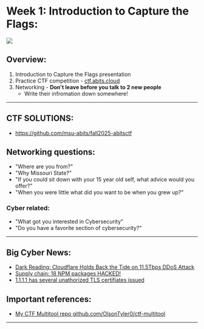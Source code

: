 # Week 1: Introduction to Capture the Flags:

![](https://media3.giphy.com/media/v1.Y2lkPTc5MGI3NjExOGZybXltanVoeTkyZ2VlbWg1cWI5emcyZDhvYm4xN3hyd2x1a3czeSZlcD12MV9pbnRlcm5hbF9naWZfYnlfaWQmY3Q9Zw/LcfBYS8BKhCvK/giphy.gif)

## Overview:
1. Introduction to Capture the Flags presentation
2. Practice CTF competition - [ctf.abits.cloud](ctf.abits.cloud)
3. Networking - **Don't leave before you talk to 2 new people**
    - Write their infromation down somewhere!

---

## CTF SOLUTIONS:
- https://github.com/msu-abits/fall2025-abitsctf

## Networking questions:
- "Where are you from?"
- "Why Missouri State?"
- "If you could sit down with your 15 year old self, what advice would you offer?"
- "When you were little what did you want to be when you grew up?"

### Cyber related:
- "What got you interested in Cybersecurity"
- "Do you have a favorite section of cybersecurity?"

---
## Big Cyber News: 
- [Dark Reading: Cloudflare Holds Back the Tide on 11.5Tbps DDoS Attack](https://www.darkreading.com/cyberattacks-data-breaches/cloudflare-ddos-attacks-new-heights)
- [Supply chain: 18 NPM packages HACKED!](https://krebsonsecurity.com/2025/09/18-popular-code-packages-hacked-rigged-to-steal-crypto/)
- [1.1.1.1 has several unathorized TLS certifiates issued](https://blog.cloudflare.com/unauthorized-issuance-of-certificates-for-1-1-1-1/)

## Important references:
- [My CTF Multitool repo github.com/OlsonTyler0/ctf-multitool](https://github.com/OlsonTyler0/ctf-multitool)

---

